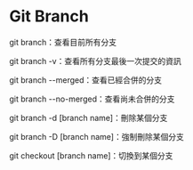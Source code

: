 # Git Branch

git branch：查看目前所有分支

git branch -v：查看所有分支最後一次提交的資訊

git branch --merged：查看已經合併的分支

git branch --no-merged：查看尚未合併的分支

git branch -d \[branch name\]：刪除某個分支

git branch -D \[branch name\]：強制刪除某個分支

git checkout \[branch name\]：切換到某個分支

